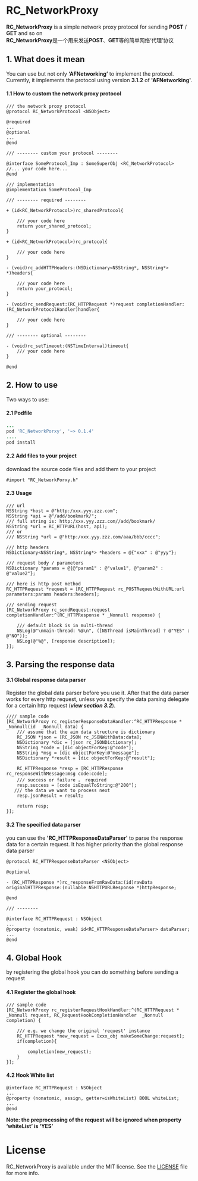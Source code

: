 # RC_NetworkProxy
**RC_NetworkProxy** is a simple network proxy protocol for sending **POST** / **GET** and so on
\
**RC_NetworkProxy**是一个用来发送**POST**、**GET**等的简单网络‘代理’协议

## 1. What does it mean

You can use but not only **‘AFNetworking’** to implement the protocol. Currently, it implements the protocol using version **3.1.2** of **'AFNetworking'**.

#### 1.1 How to custom the network proxy protocol
```objc
/// the network proxy protocol
@protocol RC_NetworkProtocol <NSObject>

@required
...
@optional
...
@end

/// -------- custom your protocol --------

@interface SomeProtocol_Imp : SomeSuperObj <RC_NetworkProtocol>
//... your code here...
@end

/// implementation
@implementation SomeProtocol_Imp

/// -------- required --------

+ (id<RC_NetworkProtocol>)rc_sharedProtocol{

    /// your code here
    return your_shared_protocol;
}

+ (id<RC_NetworkProtocol>)rc_protocol{
    
    /// your code here
}

- (void)rc_addHTTPHeaders:(NSDictionary<NSString*, NSString*> *)headers{
    
    /// your code here
    return your_protocol;
}

- (void)rc_sendRequest:(RC_HTTPRequest *)request completionHandler:(RC_NetworkProtocolHandler)handler{

    /// your code here
}

/// -------- optional --------

- (void)rc_setTimeout:(NSTimeInterval)timeout{
    /// your code here
}

@end
```

## 2. How to use
Two ways to use:
#### 2.1 Podfile
```ruby
...
pod 'RC_NetworkPorxy', '~> 0.1.4'
....
pod install
```
#### 2.2 Add files to your project
download the source code files and add them to your project
```objc
#import "RC_NetworkPorxy.h"
```
#### 2.3 Usage
```objc
/// url
NSString *host = @"http:/xxx.yyy.zzz.com";
NSString *api = @"/add/bookmark/";
/// full string is: http:/xxx.yyy.zzz.com//add/bookmark/
NSString *url = RC_HTTPURL(host, api);
/// or
/// NSString *url = @"http:/xxx.yyy.zzz.com/aaa/bbb/cccc";

/// http headers
NSDictionary<NSString*, NSString*> *headers = @{"xxx" : @"yyy"};

/// request body / parameters
NSDictionary *params = @{@"param1" : @"value1", @"param2" : @"value2"};

/// here is http post method
RC_HTTPRequest *request = [RC_HTTPRequest rc_POSTRequestWithURL:url parameters:params headers:headers];

/// sending request
[RC_NetworkProxy rc_sendRequest:request completionHandler:^(RC_HTTPResponse * _Nonnull response) {
    
    /// default block is in multi-thread
    NSLog(@"\nmain-thread: %@\n", ([NSThread isMainThread] ? @"YES" : @"NO"));
    NSLog(@"%@", [response description]);
}];
```
## 3. Parsing the response data
#### 3.1 Global response data parser
Register the global data parser before you use it. After that the data parser works for every http request, unless you specify the data parsing delegate for a certain http request (***view section 3.2***).
```objc
//// sample code
[RC_NetworkProxy rc_registerResponseDataHandler:^RC_HTTPResponse * _Nonnull(id  _Nonnull data) {
    /// assume that the aim data structure is dictionary
    RC_JSON *json = [RC_JSON rc_JSONWithData:data];
    NSDictionary *dic = [json rc_JSONDictionary];
    NSString *code = [dic objectForKey:@"code"];
    NSString *msg = [dic objectForKey:@"message"];
    NSDictionary *result = [dic objectForKey:@"result"];

    RC_HTTPResponse *resp = [RC_HTTPResponse rc_responseWithMessage:msg code:code];
    /// success or failure ， required
    resp.success = [code isEqualToString:@"200"];
   /// the data we want to process next
    resp.jsonResult = result;

    return resp;
}];
```
#### 3.2 The specified data parser
you can use the **'RC_HTTPResponseDataParser'** to parse the response data for a certain request. It has higher priority than the global response data parser

```objc
@protocol RC_HTTPResponseDataParser <NSObject>

@optional

- (RC_HTTPResponse *)rc_responseFromRawData:(id)rawData originalHTTPResponse:(nullable NSHTTPURLResponse *)httpResponse;

@end

/// --------

@interface RC_HTTPRequest : NSObject
...
@property (nonatomic, weak) id<RC_HTTPResponseDataParser> dataParser;
...
@end
```
## 4. Global Hook
by registering the global hook you can do something before sending a request

#### 4.1 Register the global hook
```objc
/// sample code
[RC_NetworkProxy rc_registerRequestHookHandler:^(RC_HTTPRequest * _Nonnull request, RC_RequestHookCompletionHandler  _Nonnull completion) {

    /// e.g. we change the original 'request' instance
    RC_HTTPRequest *new_request = [xxx_obj makeSomeChange:request];
    if(completion){
        
        completion(new_request);
    }
}];
```
#### 4.2 Hook White list
```objc
@interface RC_HTTPRequest : NSObject
...
@property (nonatomic, assign, getter=isWhiteList) BOOL whiteList;
...
@end
```
**Note: the preprocessing of the request will be ignored when property ‘whiteList’ is ‘YES’**

# License
RC_NetworkProxy is available under the MIT license. See the [LICENSE](https://github.com/Hymn-RoyCHANG/RC_NetworkProxy/blob/master/LICENSE) file for more info.
